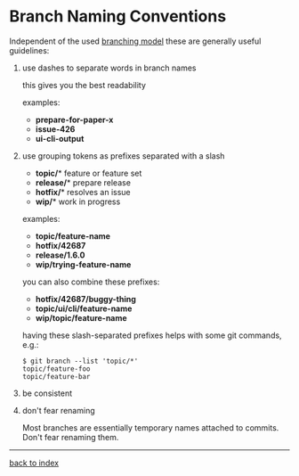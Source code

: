 # Branch Naming Conventions

Independent of the used [branching model](branching-models.md) these are generally useful guidelines:

1.  use dashes to separate words in branch names

    this gives you the best readability

    examples:

    - **prepare-for-paper-x**
    - **issue-426**
    - **ui-cli-output**

1.  use grouping tokens as prefixes separated with a slash

    - **topic/*** feature or feature set
    - **release/*** prepare release
    - **hotfix/*** resolves an issue
    - **wip/*** work in progress

    examples:

    - **topic/feature-name**
    - **hotfix/42687**
    - **release/1.6.0**
    - **wip/trying-feature-name**

    you can also combine these prefixes:

    - **hotfix/42687/buggy-thing**
    - **topic/ui/cli/feature-name**
    - **wip/topic/feature-name**

    having these slash-separated prefixes helps with some git commands, e.g.:

    ```console
    $ git branch --list 'topic/*'
    topic/feature-foo
    topic/feature-bar
    ```

1.  be consistent

1.  don't fear renaming

    Most branches are essentially temporary names attached to commits. Don't fear renaming them.

---

[back to index](index.html)

